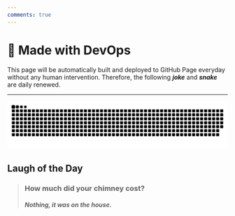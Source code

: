 ```yaml
---
comments: true
---
```


**<h1>🤖 Made with DevOps</h1>**
<p>This page will be automatically built and deployed to GitHub Page everyday without any human intervention. Therefore, the following <strong><i>joke</i></strong> and <strong><i>snake</i></strong> are daily renewed.</p>
<hr/>
<picture align="center">
    <source srcset="https://raw.githubusercontent.com/LaansDole/LaansDole/snake-svg/github-contribution-grid-snake-dark.svg">
    <img alt="github contribution grid snake animation" src="https://raw.githubusercontent.com/LaansDole/LaansDole/snake-svg/github-contribution-grid-snake.svg">
</picture>

<!-- <button 
  type="button"
  id="new-quote" 
  class="btn btn-custom"
  style="--bs-btn-padding-y: .25rem; --bs-btn-padding-x: .5rem; --bs-btn-font-size: .75rem;"
>
  Generate New Prompt
</button> -->
<h2><strong>Laugh of the Day</strong></h2>

<blockquote><h3>How much did your chimney cost?</h3><h4><i>Nothing, it was on the house.</i></h4></blockquote>